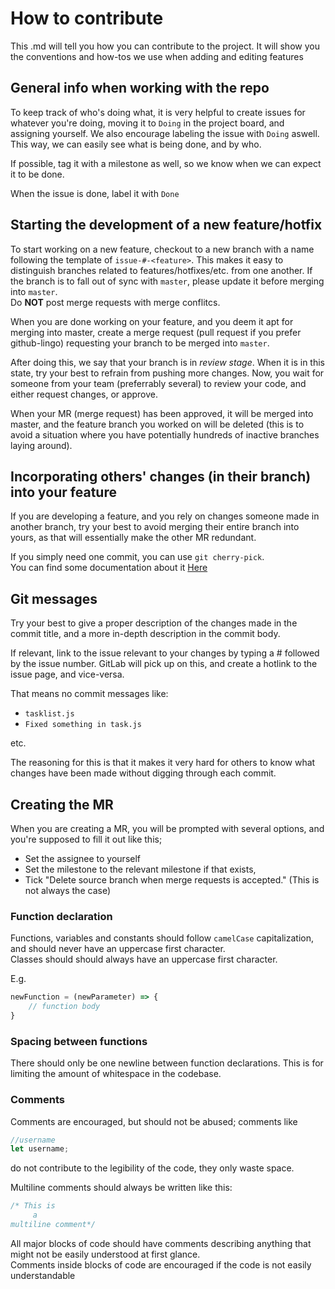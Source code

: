 # How to contribute

This .md will tell you how you can contribute to the project. 
It will show you the conventions and how-tos we use when adding and editing features


## General info when working with the repo

To keep track of who's doing what, it is very helpful to create issues for whatever
you're doing, moving it to `Doing` in the project board, and assigning
yourself. We also encourage labeling the issue with `Doing` aswell. <br>
This way, we can easily see what is being done, and by who.

If possible, tag it with a milestone as well, so we know when we can expect it to
be done.

When the issue is done, label it with `Done`

## Starting the development of a new feature/hotfix

To start working on a new feature, checkout to a new branch with a name following
the template of `issue-#-<feature>`. This makes it easy to distinguish
branches related to features/hotfixes/etc. from one another. If the branch is
to fall out of sync with `master`, please update it before merging into `master`.<br>
Do __NOT__ post merge requests with merge conflitcs.

When you are done working on your feature, and you deem it apt for merging into
master, create a merge request (pull request if you prefer github-lingo) requesting
your branch to be merged into `master`. 

After doing this, we say that your branch is in _review stage_. When it is in
this state, try your best to refrain from pushing more changes. Now, you wait for
someone from your team (preferrably several) to review your code, and either
request changes, or approve.

When your MR (merge request) has been approved, it will be merged into master, and
the feature branch you worked on will be deleted (this is to avoid a situation where you have
potentially hundreds of inactive branches laying around).

## Incorporating others' changes (in their branch) into your feature

If you are developing a feature, and you rely on changes someone made in another
branch, try your best to avoid merging their entire branch into yours, as that
will essentially make the other MR redundant. 

If you simply need one commit, you can use `git cherry-pick`. <br>
You can find some documentation about it [Here](https://www.atlassian.com/git/tutorials/cherry-pick)

## Git messages

Try your best to give a proper description of the changes made in the commit title,
and a more in-depth description in the commit body.

If relevant, link to the issue relevant to your changes by typing a # followed by the issue
number. GitLab will pick up on this, and create a hotlink to the issue page, and vice-versa.

That means no commit messages like:

- `tasklist.js`
- `Fixed something in task.js`

etc.

The reasoning for this is that it makes it very hard for others to know what
changes have been made without digging through each commit.

## Creating the MR

When you are creating a MR, you will be prompted with several options, and you're
supposed to fill it out like this;

- Set the assignee to yourself
- Set the milestone to the relevant milestone if that exists,
- Tick "Delete source branch when merge requests is accepted." (This is not always the case)

### Function declaration

Functions, variables and constants should follow `camelCase` capitalization, and should never have an uppercase first
character. <br>
Classes should should always have an uppercase first character.

E.g.

```js
newFunction = (newParameter) => {
    // function body
}
```

### Spacing between functions

There should only be one newline between function declarations.
This is for limiting the amount of whitespace in the codebase.

### Comments

Comments are encouraged, but should not be abused; comments like 

```js
//username
let username;
```

do not contribute to the legibility of the code, they only waste space.


Multiline comments should always be written like this:

```js
/* This is 
     a
multiline comment*/ 
```

All major blocks of code should have comments describing anything that might not
be easily understood at first glance.<br>
Comments inside blocks of code are encouraged if the code is not easily understandable
